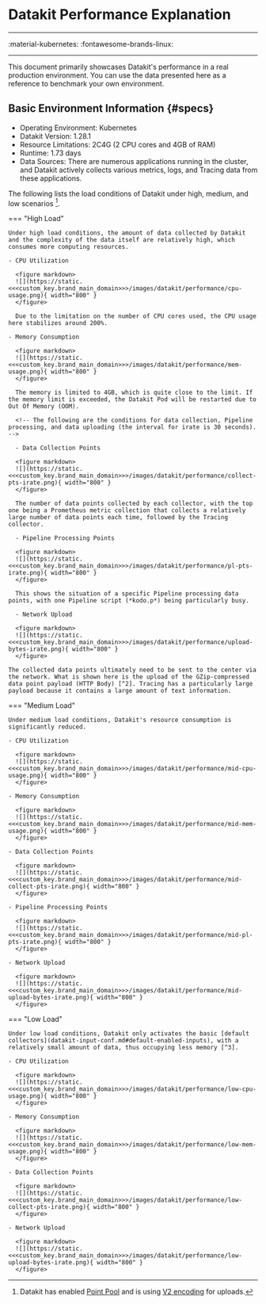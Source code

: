 # Datakit Performance Explanation

---

:material-kubernetes: :fontawesome-brands-linux:

---

This document primarily showcases Datakit's performance in a real production environment. You can use the data presented here as a reference to benchmark your own environment.

## Basic Environment Information {#specs}

- Operating Environment: Kubernetes
- Datakit Version: 1.28.1
- Resource Limitations: 2C4G (2 CPU cores and 4GB of RAM)
- Runtime: 1.73 days
- Data Sources: There are numerous applications running in the cluster, and Datakit actively collects various metrics, logs, and Tracing data from these applications.

The following lists the load conditions of Datakit under high, medium, and low scenarios [^1].

<!-- markdownlint-disable MD046 -->
=== "High Load"

    Under high load conditions, the amount of data collected by Datakit and the complexity of the data itself are relatively high, which consumes more computing resources.
    
    - CPU Utilization
    
      <figure markdown>
      ![](https://static.<<<custom_key.brand_main_domain>>>/images/datakit/performance/cpu-usage.png){ width="800" }
      </figure>
    
      Due to the limitation on the number of CPU cores used, the CPU usage here stabilizes around 200%.
    
    - Memory Consumption
    
      <figure markdown>
      ![](https://static.<<<custom_key.brand_main_domain>>>/images/datakit/performance/mem-usage.png){ width="800" }
      </figure>
    
      The memory is limited to 4GB, which is quite close to the limit. If the memory limit is exceeded, the Datakit Pod will be restarted due to Out Of Memory (OOM).
    
      <!-- The following are the conditions for data collection, Pipeline processing, and data uploading (the interval for irate is 30 seconds). -->
    
      - Data Collection Points
    
      <figure markdown>
      ![](https://static.<<<custom_key.brand_main_domain>>>/images/datakit/performance/collect-pts-irate.png){ width="800" }
      </figure>
    
      The number of data points collected by each collector, with the top one being a Prometheus metric collection that collects a relatively large number of data points each time, followed by the Tracing collector.
    
      - Pipeline Processing Points
    
      <figure markdown>
      ![](https://static.<<<custom_key.brand_main_domain>>>/images/datakit/performance/pl-pts-irate.png){ width="800" }
      </figure>
    
      This shows the situation of a specific Pipeline processing data points, with one Pipeline script (*kodo.p*) being particularly busy.
    
      - Network Upload
    
      <figure markdown>
      ![](https://static.<<<custom_key.brand_main_domain>>>/images/datakit/performance/upload-bytes-irate.png){ width="800" }
      </figure>
    
    The collected data points ultimately need to be sent to the center via the network. What is shown here is the upload of the GZip-compressed data point payload (HTTP Body) [^2]. Tracing has a particularly large payload because it contains a large amount of text information.

=== "Medium Load"

    Under medium load conditions, Datakit's resource consumption is significantly reduced.
    
    - CPU Utilization
    
      <figure markdown>
      ![](https://static.<<<custom_key.brand_main_domain>>>/images/datakit/performance/mid-cpu-usage.png){ width="800" }
      </figure>
    
    - Memory Consumption
    
      <figure markdown>
      ![](https://static.<<<custom_key.brand_main_domain>>>/images/datakit/performance/mid-mem-usage.png){ width="800" }
      </figure>
    
    - Data Collection Points
    
      <figure markdown>
      ![](https://static.<<<custom_key.brand_main_domain>>>/images/datakit/performance/mid-collect-pts-irate.png){ width="800" }
      </figure>
    
    - Pipeline Processing Points
    
      <figure markdown>
      ![](https://static.<<<custom_key.brand_main_domain>>>/images/datakit/performance/mid-pl-pts-irate.png){ width="800" }
      </figure>
    
    - Network Upload
    
      <figure markdown>
      ![](https://static.<<<custom_key.brand_main_domain>>>/images/datakit/performance/mid-upload-bytes-irate.png){ width="800" }
      </figure>

=== "Low Load"

    Under low load conditions, Datakit only activates the basic [default collectors](datakit-input-conf.md#default-enabled-inputs), with a relatively small amount of data, thus occupying less memory [^3].
    
    - CPU Utilization
    
      <figure markdown>
      ![](https://static.<<<custom_key.brand_main_domain>>>/images/datakit/performance/low-cpu-usage.png){ width="800" }
      </figure>
    
    - Memory Consumption
    
      <figure markdown>
      ![](https://static.<<<custom_key.brand_main_domain>>>/images/datakit/performance/low-mem-usage.png){ width="800" }
      </figure>
    
    - Data Collection Points
    
      <figure markdown>
      ![](https://static.<<<custom_key.brand_main_domain>>>/images/datakit/performance/low-collect-pts-irate.png){ width="800" }
      </figure>
    
    - Network Upload
    
      <figure markdown>
      ![](https://static.<<<custom_key.brand_main_domain>>>/images/datakit/performance/low-upload-bytes-irate.png){ width="800" }
      </figure>

<!-- markdownlint-enable -->

<!-- markdownlint-disable MD053 -->
[^1]: Datakit has enabled [Point Pool](datakit-conf.md#point-pool) and is using [V2 encoding](datakit-conf.md#dataway-settings) for uploads.
[^2]: This value may differ slightly from the Pod traffic, as the Pod statistics represent the network traffic information at the Kubernetes level, which will be larger than the traffic shown here.
[^3]: The low-load Datakit was tested on an additional Linux server, which only enabled basic collectors. Since there was no Pipeline involved, there is no corresponding data.
<!-- markdownlint-enable -->
